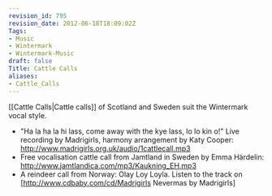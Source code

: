 ```yaml
---
revision_id: 795
revision_date: 2012-06-18T18:09:02Z
Tags:
- Music
- Wintermark
- Wintermark-Music
draft: false
Title: Cattle Calls
aliases:
- Cattle_Calls
---
```

[[Cattle Calls|Cattle calls]] of Scotland and Sweden suit the Wintermark vocal style.
* "Ha la ha la hi lass, come away with the kye lass, lo lo kin o!" Live recording by Madrigirls, harmony arrangement by Katy Cooper: http://www.madrigirls.org.uk/audio/1cattlecall.mp3
* Free vocalisation cattle call from Jamtland in Sweden by Emma Härdelin: http://www.jamtlandica.com/mp3/Kaukning_EH.mp3
* A reindeer call from Norway: Olay Loy Loyla. Listen to the track on [http://www.cdbaby.com/cd/Madrigirls Nevermas by Madrigirls]